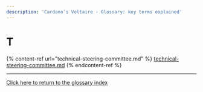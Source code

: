 ```yaml
---
description: 'Cardano’s Voltaire - Glossary: key terms explained'
---
```


# T

{% content-ref url="technical-steering-committee.md" %}
[technical-steering-committee.md](technical-steering-committee.md)
{% endcontent-ref %}

***

[Click here to return to the glossary index](../../../cardano/cardano-governance/key-terms/general-glossary/)
